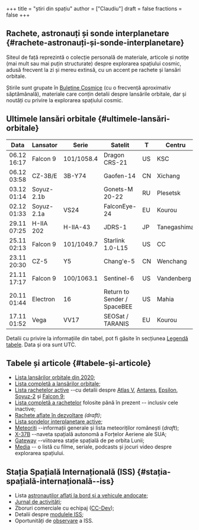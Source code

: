 +++
title = "știri din spațiu"
author = ["Claudiu"]
draft = false
fractions = false
+++

## Rachete, astronauți și sonde interplanetare {#rachete-astronauți-și-sonde-interplanetare}

Siteul de față reprezintă o colecție personală de materiale, articole și notițe (mai mult sau mai puțin structurate) despre explorarea spațiului cosmic, adusă frecvent la zi și mereu extinsă, cu un accent pe rachete și lansări orbitale.

Știrile sunt grupate în [Buletine Cosmice](/bul) (cu o frecvență aproximativ săptămânală), materiale care conțin detalii despre lansările orbitale, dar și noutăți cu privire la explorarea spațiului cosmic.


## Ultimele lansări orbitale {#ultimele-lansări-orbitale}

| Data        | Lansator   | Serie      | Satelit                     | T  | Centru      | Rampă | R. | Bul             |
|-------------|------------|------------|-----------------------------|----|-------------|-------|----|-----------------|
| 06.12 16:17 | Falcon 9   | 101/1058.4 | Dragon CRS-21               | US | KSC         | LC39A | S  | [100](/bul/100) |
| 06.12 03:58 | CZ-3B/E    | 3B-Y74     | Gaofen-14                   | CN | Xichang     |       | S  | [100](/bul/100) |
| 03.12 01:14 | Soyuz-2.1b |            | Gonets-M 20-22              | RU | Plesetsk    | 43/3  | S  | [99](/bul/099)  |
| 02.12 01:33 | Soyuz-2.1a | VS24       | FalconEye-24                | EU | Kourou      | ELS   | S  | [99](/bul/099)  |
| 29.11 07:25 | H-IIA 202  | H-IIA-43   | JDRS-1                      | JP | Tanegashima | LA-Y1 | S  | [99](/bul/099)  |
| 25.11 02:13 | Falcon 9   | 101/1049.7 | Starlink 1.0-L15            | US | CC          | LC40  | S  | [98](/bul/098)  |
| 23.11 20:30 | CZ-5       | Y5         | Chang'e-5                   | CN | Wenchang    | LC1   | S  | [98](/bul/098)  |
| 21.11 17:17 | Falcon 9   | 100/1063.1 | Sentinel-6                  | US | Vandenberg  | SLC4E | S  | [98](/bul/098)  |
| 20.11 01:44 | Electron   | 16         | Return to Sender / SpaceBEE | US | Mahia       | LC1   | S  | [98](/bul/098)  |
| 17.11 01:52 | Vega       | VV17       | SEOSat / TARANIS            | EU | Kourou      | ELV   | F  | [97](/bul/097)  |

Detalii cu privire la informațiile din tabel, pot fi găsite în secțiunea [Legendă tabele](/t/legenda_tabele). Data și ora sunt UTC.


## Tabele și articole {#tabele-și-articole}

-   [Lista lansărilor orbitale din 2020](/t/l2020);
-   [Lista completă a lansărilor orbitale](/t/lansari);
-   [Lista rachetelor active](/r/rachete_active) --cu detalii despre [Atlas V](/r/atlasv), [Antares](/r/antares), [Epsilon](/r/epsilon), [Soyuz-2](/r/soyuz-2) și [Falcon 9](/r/falcon9);
-   [Lista completă a rachetelor](/r/rachete) folosite până în prezent -- inclusiv cele inactive;
-   [Rachete aflate în dezvoltare](/r/viitor) _(draft)_;
-   [Lista sondelor interplanetare active](/m/sonde);
-   [Meteoriți](/m/meteoriti) --informații generale și lista meteoriților românești (_draft_);
-   [X-37B](/m/x37b) --naveta spațială autonomă a Forțelor Aeriene ale SUA;
-   [Gateway](/m/gateway) --viitoarea stație spațială de pe orbita Lunii;
-   [Media](/m/media) -- o listă cu filme, seriale, podcasts și jocuri video despre explorarea spațiului.


## Stația Spațială Internațională (ISS) {#stația-spațială-internațională--iss}

-   Lista [astronauților aflați la bord și a vehicule andocate](/iss/iss/);
-   [Jurnal de activități](/iss/jurnal);
-   Zboruri comerciale cu echipaj ([CC-Dev](/iss/ccdev));
-   Detalii despre [modulele ISS](/iss/module);
-   Oportunități de [observare](https://www.heavens-above.com/PassSummary.aspx?satid=25544&lat=46.7712&lng=23.6236&loc=Cluj-Napoca&alt=0&tz=EET) a ISS.